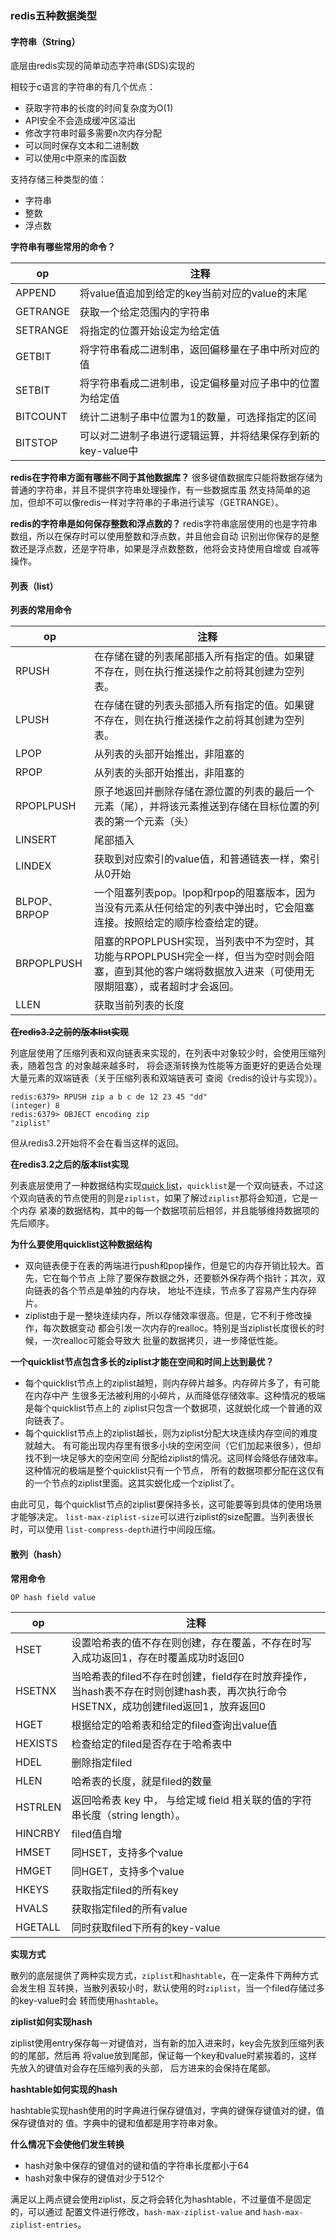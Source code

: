 ### redis五种数据类型

#### 字符串（String）
底层由redis实现的简单动态字符串(SDS)实现的

相较于c语言的字符串的有几个优点：
- 获取字符串的长度的时间复杂度为O(1)
- API安全不会造成缓冲区溢出
- 修改字符串时最多需要n次内存分配
- 可以同时保存文本和二进制数
- 可以使用c中原来的库函数

支持存储三种类型的值：
- 字符串
- 整数
- 浮点数


**字符串有哪些常用的命令？**

| op | 注释 |
|---|---|
| APPEND | 将value值追加到给定的key当前对应的value的末尾 |
| GETRANGE | 获取一个给定范围内的字符串 |
| SETRANGE | 将指定的位置开始设定为给定值 |
| GETBIT | 将字符串看成二进制串，返回偏移量在子串中所对应的值 |
| SETBIT | 将字符串看成二进制串，设定偏移量对应子串中的位置为给定值 |
| BITCOUNT | 统计二进制子串中位置为1的数量，可选择指定的区间 |
| BITSTOP | 可以对二进制子串进行逻辑运算，并将结果保存到新的key-value中 |


**redis在字符串方面有哪些不同于其他数据库？**
很多键值数据库只能将数据存储为普通的字符串，并且不提供字符串处理操作，有一些数据库虽
然支持简单的追加，但却不可以像redis一样对字符串的子串进行读写（GETRANGE）。

**redis的字符串是如何保存整数和浮点数的？**
redis字符串底层使用的也是字符串数组，所以在保存时可以使用整数和浮点数，并且他会自动
识别出你保存的是整数还是浮点数，还是字符串，如果是浮点数整数，他将会支持使用自增或
自减等操作。

#### 列表（list）

**列表的常用命令**

| op | 注释 |
|---|---|
| RPUSH | 在存储在键的列表尾部插入所有指定的值。如果键不存在，则在执行推送操作之前将其创建为空列表。 |
| LPUSH | 在存储在键的列表头部插入所有指定的值。如果键不存在，则在执行推送操作之前将其创建为空列表。 |
| LPOP | 从列表的头部开始推出，非阻塞的 |
| RPOP | 从列表的头部开始推出，非阻塞的 |
| RPOPLPUSH | 原子地返回并删除存储在源位置的列表的最后一个元素（尾），并将该元素推送到存储在目标位置的列表的第一个元素（头） |
| LINSERT | 尾部插入 |
| LINDEX | 获取到对应索引的value值，和普通链表一样，索引从0开始 |
| BLPOP、BRPOP |一个阻塞列表pop。lpop和rpop的阻塞版本，因为当没有元素从任何给定的列表中弹出时，它会阻塞连接。按照给定的顺序检查给定的键。|
| BRPOPLPUSH | 阻塞的RPOPLPUSH实现，当列表中不为空时，其功能与RPOPLPUSH完全一样，但当为空时则会阻塞，直到其他的客户端将数据放入进来（可使用无限期阻塞），或者超时才会返回。 |
| LLEN | 获取当前列表的长度 |

**~~在redis3.2之前的版本list实现~~**

列底层使用了压缩列表和双向链表来实现的，在列表中对象较少时，会使用压缩列表，随着包含
的对象越来越多时，
将会逐渐转换为性能等方面更好的更适合处理大量元素的双端链表（关于压缩列表和双端链表可
查阅《redis的设计与实现》）。
```
redis:6379> RPUSH zip a b c de 12 23 45 "dd"
(integer) 8
redis:6379> OBJECT encoding zip
"ziplist"
```
但从redis3.2开始将不会在看当这样的返回。

**在redis3.2之后的版本list实现**

列表底层使用了一种数据结构实现[quick list][1]，`quicklist`是一个双向链表，不过这
个双向链表的节点使用的则是`ziplist`，如果了解过`ziplist`那将会知道，它是一个内存
紧凑的数据结构，其中的每一个数据项前后相邻，并且能够维持数据项的先后顺序。

**为什么要使用quicklist这种数据结构**

- 双向链表便于在表的两端进行push和pop操作，但是它的内存开销比较大。首先，它在每个节点
上除了要保存数据之外，还要额外保存两个指针；其次，双向链表的各个节点是单独的内存块，
地址不连续，节点多了容易产生内存碎片。
- ziplist由于是一整块连续内存，所以存储效率很高。但是，它不利于修改操作，每次数据变动
都会引发一次内存的realloc。特别是当ziplist长度很长的时候，一次realloc可能会导致大
批量的数据拷贝，进一步降低性能。

**一个quicklist节点包含多长的ziplist才能在空间和时间上达到最优？**

- 每个quicklist节点上的ziplist越短，则内存碎片越多。内存碎片多了，有可能在内存中产
生很多无法被利用的小碎片，从而降低存储效率。这种情况的极端是每个quicklist节点上的
ziplist只包含一个数据项，这就蜕化成一个普通的双向链表了。
- 每个quicklist节点上的ziplist越长，则为ziplist分配大块连续内存空间的难度就越大。
有可能出现内存里有很多小块的空闲空间（它们加起来很多），但却找不到一块足够大的空闲空间
分配给ziplist的情况。这同样会降低存储效率。这种情况的极端是整个quicklist只有一个节点，
所有的数据项都分配在这仅有的一个节点的ziplist里面。这其实蜕化成一个ziplist了。

由此可见，每个quicklist节点的ziplist要保持多长，这可能要等到具体的使用场景才能够决定。
`list-max-ziplist-size`可以进行ziplist的size配置。当列表很长时，可以使用
`list-compress-depth`进行中间段压缩。



#### 散列（hash）

**常用命令**

`OP hash field value`

| op | 注释 |
|---|---|
| HSET | 设置哈希表的值不存在则创建，存在覆盖，不存在时写入成功返回1，存在时覆盖成功时返回0 
| HSETNX | 当哈希表的filed不存在时创建，field存在时放弃操作，当hash表不存在时则创建hash表，再次执行命令HSETNX，成功创建filed返回1，放弃返回0 
| HGET | 根据给定的哈希表和给定的filed查询出value值 
| HEXISTS | 检查给定的filed是否存在于哈希表中 
| HDEL | 删除指定filed 
| HLEN | 哈希表的长度，就是filed的数量 
| HSTRLEN | 返回哈希表 key 中， 与给定域 field 相关联的值的字符串长度（string length）。 
| HINCRBY | filed值自增 
| HMSET | 同HSET，支持多个value 
| HMGET | 同HGET，支持多个value 
| HKEYS | 获取指定filed的所有key 
| HVALS | 获取指定filed的所有value 
| HGETALL | 同时获取filed下所有的key-value 

**实现方式**

散列的底层提供了两种实现方式，`ziplist`和`hashtable`，在一定条件下两种方式会发生相
互转换，当散列表较小时，默认使用的时`ziplist`，当一个filed存储过多的key-value时会
转而使用`hashtable`。

**ziplist如何实现hash**

ziplist使用entry保存每一对键值对，当有新的加入进来时，key会先放到压缩列表的的尾部，然后再
将value放到尾部，保证每一个key和value时紧挨着的，这样先放入的键值对会存在压缩列表的头部，
后方进来的会保持在尾部。

**hashtable如何实现的hash**

hashtable实现hash使用的时字典进行保存键值对，字典的键保存键值对的键，值保存键值对的
值。字典中的键和值都是用字符串对象。

**什么情况下会使他们发生转换**

- hash对象中保存的键值对的键和值的字符串长度都小于64
- hash对象中保存的键值对少于512个

满足以上两点键会使用ziplist，反之将会转化为hashtable，不过量值不是固定的，可以通过
配置文件进行修改，`hash-max-ziplist-value` and `hash-max-ziplist-entries`。






[1]:http://zhangtielei.com/posts/blog-redis-quicklist.html